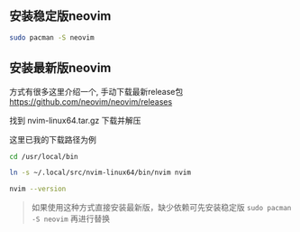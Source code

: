 ## 安装稳定版neovim

```bash
sudo pacman -S neovim
```

## 安装最新版neovim

方式有很多这里介绍一个, 手动下载最新release包 https://github.com/neovim/neovim/releases

找到 nvim-linux64.tar.gz 下载并解压

这里已我的下载路径为例

```bash
cd /usr/local/bin

ln -s ~/.local/src/nvim-linux64/bin/nvim nvim

nvim --version
```

> 如果使用这种方式直接安装最新版，缺少依赖可先安装稳定版 `sudo pacman -S neovim` 再进行替换
